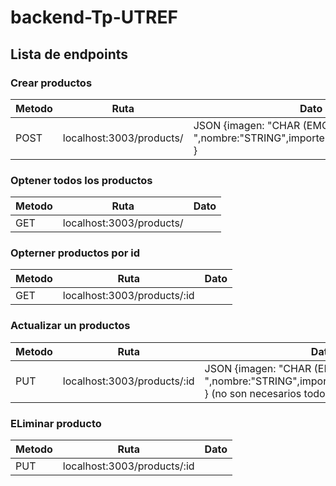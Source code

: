 # backend-Tp-UTREF

## Lista de endpoints

### Crear productos

| Metodo | Ruta                     | Dato                                                                         |
| ------ | ------------------------ | ---------------------------------------------------------------------------- |
| POST   | localhost:3003/products/ | JSON {imagen: "CHAR (EMOJI) ",nombre:"STRING",importe:"FLOAT",precio:"INT" } |

### Optener todos los productos

| Metodo | Ruta                     | Dato |
| ------ | ------------------------ | ---- |
| GET    | localhost:3003/products/ |      |

### Opterner productos por id

| Metodo | Ruta                        | Dato |
| ------ | --------------------------- | ---- |
| GET    | localhost:3003/products/:id |      |

### Actualizar un productos

| Metodo | Ruta                        | Dato                                                                                                   |
| ------ | --------------------------- | ------------------------------------------------------------------------------------------------------ |
| PUT    | localhost:3003/products/:id | JSON {imagen: "CHAR (EMOJI) ",nombre:"STRING",importe:"FLOAT",precio:"INT" } (no son necesarios todos) |

### ELiminar producto

| Metodo | Ruta                        | Dato |
| ------ | --------------------------- | ---- |
| PUT    | localhost:3003/products/:id |      |
